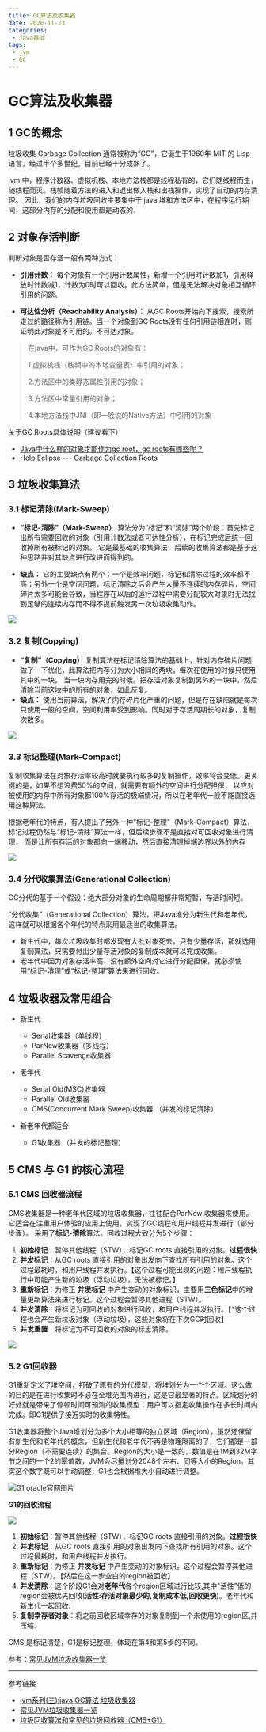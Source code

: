 ```yaml
---
title: GC算法及收集器
date: 2020-11-23
categories:
 - Java基础
tags:
 - jvm
 - GC
---
```


# GC算法及收集器


## 1 GC的概念
垃圾收集 Garbage Collection 通常被称为“GC”，它诞生于1960年 MIT 的 Lisp 语言，经过半个多世纪，目前已经十分成熟了。

jvm 中，程序计数器、虚拟机栈、本地方法栈都是线程私有的，它们随线程而生，随线程而灭。栈帧随着方法的进入和退出做入栈和出栈操作，实现了自动的内存清理。
因此，我们的内存垃圾回收主要集中于 java 堆和方法区中，在程序运行期间，这部分内存的分配和使用都是动态的.

## 2 对象存活判断

判断对象是否存活一般有两种方式：

- **引用计数：** 每个对象有一个引用计数属性，新增一个引用时计数加1，引用释放时计数减1，计数为0时可以回收。此方法简单，但是无法解决对象相互循环引用的问题。

- **可达性分析（Reachability Analysis）：** 从GC Roots开始向下搜索，搜索所走过的路径称为引用链。当一个对象到GC Roots没有任何引用链相连时，则证明此对象是不可用的。不可达对象。

>在java中，可作为GC Roots的对象有：
>
>1.虚拟机栈（栈帧中的本地变量表）中引用的对象；
>
>2.方法区中的类静态属性引用的对象；
>
>3.方法区中常量引用的对象；
>
>4.本地方法栈中JNI（即一般说的Native方法）中引用的对象

关于GC Roots具体说明（建议看下）
- [Java中什么样的对象才能作为gc root，gc roots有哪些呢？](https://www.zhihu.com/question/50381439)
- [Help Eclipse --- Garbage Collection Roots](https://help.eclipse.org/2020-03/index.jsp?topic=%2Forg.eclipse.mat.ui.help%2Fconcepts%2Fgcroots.html&cp=37_2_3)

## 3 垃圾收集算法

### 3.1 标记清除(Mark-Sweep)

- **“标记-清除”（Mark-Sweep）** 
算法分为“标记”和“清除”两个阶段：首先标记出所有需要回收的对象（引用计数法或者可达性分析），在标记完成后统一回收掉所有被标记的对象。
它是最基础的收集算法，后续的收集算法都是基于这种思路并对其缺点进行改进而得到的。

- **缺点：**
它的主要缺点有两个：一个是效率问题，标记和清除过程的效率都不高；另外一个是空间问题，标记清除之后会产生大量不连续的内存碎片，空间碎片太多可能会导致，当程序在以后的运行过程中需要分配较大对象时无法找到足够的连续内存而不得不提前触发另一次垃圾收集动作。

![](../../assets/jvm/mark-sweep.jpg)

### 3.2 复制(Copying)

- **“复制”（Copying）** 
复制算法在标记清除算法的基础上，针对内存碎片问题做了一下优化，此算法把内存分为大小相同的两块，每次在使用的时候只使用其中的一块。
当一块内存用完的时候。把存活对象复制到另外的一块中，然后清除当前这块中的所有的对象，如此反复。
- **缺点：**
使用当前算法，解决了内存碎片化严重的问题，但是存在缺陷就是每次只使用一般的空间，空间利用率受到影响。同时对于存活周期长的对象，复制次数多。

![](../../assets/jvm/copying.jpg)

### 3.3 标记整理(Mark-Compact)
复制收集算法在对象存活率较高时就要执行较多的复制操作，效率将会变低。更关键的是，如果不想浪费50%的空间，就需要有额外的空间进行分配担保，
以应对被使用的内存中所有对象都100%存活的极端情况，所以在老年代一般不能直接选用这种算法。

根据老年代的特点，有人提出了另外一种“标记-整理”（Mark-Compact）算法，标记过程仍然与“标记-清除”算法一样，但后续步骤不是直接对可回收对象进行清理，
而是让所有存活的对象都向一端移动，然后直接清理掉端边界以外的内存

![](../../assets/jvm/mark-compact.jpg)

### 3.4 分代收集算法(Generational Collection)
GC分代的基于一个假设：绝大部分对象的生命周期都非常短暂，存活时间短。

“分代收集”（Generational Collection）算法，把Java堆分为新生代和老年代，这样就可以根据各个年代的特点采用最适当的收集算法。
- 新生代中，每次垃圾收集时都发现有大批对象死去，只有少量存活，那就选用复制算法，只需要付出少量存活对象的复制成本就可以完成收集。
- 老年代中因为对象存活率高、没有额外空间对它进行分配担保，就必须使用“标记-清理”或“标记-整理”算法来进行回收。

## 4 垃圾收器及常用组合

- 新生代
  - Serial收集器（单线程）
  - ParNew收集器（多线程）
  - Parallel Scavenge收集器

- 老年代
  - Serial Old(MSC)收集器
  - Parallel Old收集器
  - CMS(Concurrent Mark Sweep)收集器 （并发的标记清除）

- 新老年代都适合
  - G1收集器 （并发的标记整理）
## 5 CMS 与 G1 的核心流程

### 5.1 CMS 回收器流程

CMS收集器是一种老年代区域的垃圾收集器，往往配合ParNew 收集器来使用。
 它适合在注重用户体验的应用上使用，实现了GC线程和用户线程并发进行（部分步骤）。
 采用了**标记-清除**算法。回收过程大致分为5个步骤：

1. **初始标记**：暂停其他线程（STW），标记GC roots 直接引用的对象。**过程很快**
2. **并发标记**：从GC roots 直接引用的对象出发向下查找所有引用的对象。这个过程最耗时，和用户线程并发执行。【这个过程可能出现的问题：用户线程执行中可能产生新的垃圾（浮动垃圾），无法被标记。】
3. **重新标记**：为修正 **并发标记** 中产生变动的对象标识，主要用**三色标记**中的增量更新算法来进行标记。这个过程会暂停其他进程（STW）。
4. **并发清除**：将标记为可回收的对象进行回收，和用户线程并发执行。【*这个过程也会产生新垃圾对象（浮动垃圾），这些对象将在下次GC时回收】
5. **并发重置**：将标记为不可回收的对象的标志清除。

![](https://p1-juejin.byteimg.com/tos-cn-i-k3u1fbpfcp/e5b33257ec9145658c1b1f2e770c887a~tplv-k3u1fbpfcp-watermark.image)



### 5.2 G1回收器

G1重新定义了堆空间，打破了原有的分代模型，将堆划分为一个个区域。这么做的目的是在进行收集时不必在全堆范围内进行，这是它最显著的特点。区域划分的好处就是带来了停顿时间可预测的收集模型：用户可以指定收集操作在多长时间内完成。即G1提供了接近实时的收集特性。

G1收集器将整个Java堆划分为多个大小相等的独立区域（Region），虽然还保留有新生代和老年代的概念，但新生代和老年代不再是物理隔离的了，它们都是一部分Region（不需要连续）的集合。Region的大小是一致的，数值是在1M到32M字节之间的一个2的幂值数，JVM会尽量划分2048个左右、同等大小的Region。其实这个数字既可以手动调整，G1也会根据堆大小自动进行调整。

![G1 oracle官网图片](https://p9-juejin.byteimg.com/tos-cn-i-k3u1fbpfcp/068d73bcdf5743d9925f1c470f7a85b4~tplv-k3u1fbpfcp-watermark.image)



**G1的回收流程**

![](https://p1-juejin.byteimg.com/tos-cn-i-k3u1fbpfcp/c4cd6ac8424840f39b34841f8682b7a0~tplv-k3u1fbpfcp-watermark.image)

1. **初始标记**：暂停其他线程（STW），标记GC roots 直接引用的对象。**过程很快**
2. **并发标记**：从GC roots 直接引用的对象出发向下查找所有引用的对象。这个过程最耗时，和用户线程并发执行。
3. **重新标记**：为修正 **并发标记** 中产生变动的对象标识，这个过程会暂停其他进程（STW）。【然后在这一步空白的region被回收】
4. **并发清除**：这个阶段G1会对**老年代**各个region区域进行比较,其中"活性"低的region会被优先回收(**活性:存活对象最少的,复制成本低,回收更快**)。老年代和新生代一起回收.
5. **复制幸存者对象**：将之前回收区域幸存的对象复制到一个未使用的region区,并压缩.



CMS 是标记清楚，G1是标记整理，体现在第4和第5步的不同。



参考：[常见JVM垃圾收集器一览](https://www.jianshu.com/p/ab2b0d97d3f8)

---
参考链接
- [jvm系列(三):java GC算法 垃圾收集器](https://www.cnblogs.com/ityouknow/p/5614961.html)
- [常见JVM垃圾收集器一览](https://www.jianshu.com/p/ab2b0d97d3f8)
- [垃圾回收算法和常见的垃圾回收器（CMS+G1）](https://juejin.cn/post/6896035896916148237)

